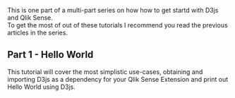 This is one part of a multi-part series on how how to get startd with D3js and Qlik Sense.  
To get the most of out of these tutorials I recommend you read the previous articles in the series.  
  
## Part 1 - Hello World  
This tutorial will cover the most simplistic use-cases, obtaining and importing D3js as a dependency for your Qlik Sense Extension and print out Hello World using D3js.  

